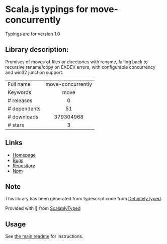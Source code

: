 
# Scala.js typings for move-concurrently

Typings are for version 1.0

## Library description:
Promises of moves of files or directories with rename, falling back to recursive rename/copy on EXDEV errors, with configurable concurrency and win32 junction support.

|                    |                 |
| ------------------ | :-------------: |
| Full name          | move-concurrently |
| Keywords           | move |
| # releases         | 0 |
| # dependents       | 51 |
| # downloads        | 379304968 |
| # stars            | 3 |

## Links
- [Homepage](https://www.npmjs.com/package/move-concurrently)
- [Bugs](https://github.com/npm/move-concurrently/issues)
- [Repository](https://github.com/npm/move-concurrently)
- [Npm](https://www.npmjs.com/package/move-concurrently)
    


## Note
This library has been generated from typescript code from [DefinitelyTyped](https://definitelytyped.org).

Provided with :purple_heart: from [ScalablyTyped](https://github.com/oyvindberg/ScalablyTyped)

## Usage
See [the main readme](../../readme.md) for instructions.


